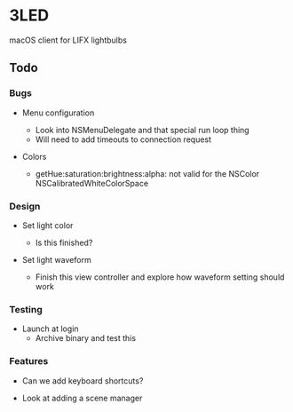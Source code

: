 # 3LED

macOS client for LIFX lightbulbs

## Todo

### Bugs

- Menu configuration
    - Look into NSMenuDelegate and that special run loop thing
    - Will need to add timeouts to connection request

- Colors
    - getHue:saturation:brightness:alpha: not valid for the NSColor NSCalibratedWhiteColorSpace
    
### Design

- Set light color
    - Is this finished?

- Set light waveform
    - Finish this view controller and explore how waveform setting should work

### Testing

- Launch at login
    - Archive binary and test this

### Features

- Can we add keyboard shortcuts?

- Look at adding a scene manager
